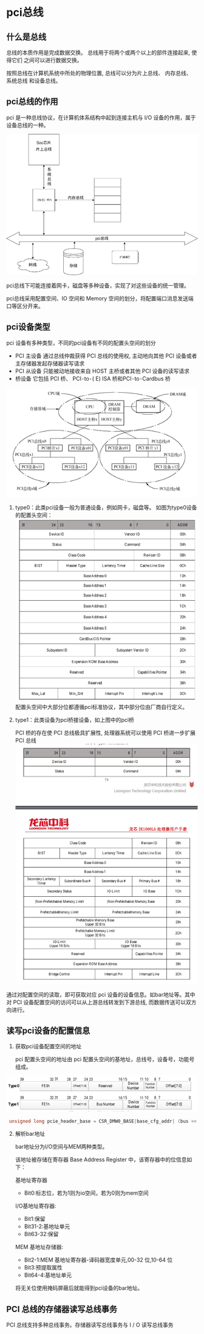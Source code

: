 # pci总线

## 什么是总线

总线的本质作用是完成数据交换。 总线用于将两个或两个以上的部件连接起来, 使得它们
之间可以进行数据交换。

按照总线在计算机系统中所处的物理位置, 总线可以分为片上总线、 内存总线、 系统总线
和设备总线。

## pci总线的作用

pci 是一种总线协议，在计算机体系结构中起到连接主机与 I/O 设备的作用，属于设备总线的一种。

![Alt text](../image/总线结构.png)

pci总线下可能连接着网卡，磁盘等多种设备，实现了对这些设备的统一管理。

pci总线采用配置空间、IO 空间和 Memory 空间的划分，将配置端口消息发送端口等区分开来。

## pci设备类型

pci 设备有多种类型，不同的pci设备有不同的配置头空间的划分

* PCI 主设备 通过总线仲裁获得 PCI 总线的使用权, 主动地向其他 PCI 设备或者主存储器发起存储器读写请求
* PCI 从设备 只能被动地接收来自 HOST 主桥或者其他 PCI 设备的读写请求
* 桥设备 它包括 PCI 桥、 PCI⁃to⁃( E) ISA 桥和PCI⁃to⁃Cardbus 桥

![Alt text](../image/2024-06-19_16-07.png)

1. type0：此类pci设备一般为普通设备，例如网卡，磁盘等。
   如图为type0设备的配置头空间：
   ![Alt text](../image/2024-06-19_16-12.png)
   配置头空间中大部分位都遵循pci标准协议，其中部分位由厂商自行定义。
2. type1：此类设备为pci桥接设备，如上图中的pci桥

   PCI 桥的存在使 PCI 总线极具扩展性, 处理器系统可以使用 PCI 桥进一步扩展 PCI 总线
   ![Alt text](../image/2024-06-19_16-15.png)

通过对配置空间的读取，即可获取对应 pci 设备的设备信息。如bar地址等。其中对 PCI 设备配置空间的访问可以从上游总线转发到下游总线, 而数据传送可以双方向进行。

## 读写pci设备的配置信息

1. 获取pci设备配置空间的地址

   pci 配置头空间的地址由 pci 配置头空间的基地址，总线号，设备号，功能号组成。

![Alt text](../image/2024-06-19_16-26.png)

```c
 unsigned long pcie_header_base = CSR_DMW0_BASE|base_cfg_addr| (bus << 16) | (device << 11)| (function<<8);
```

2. 解析bar地址

   bar地址分为I/O空间与MEM两种类型。

   该地址被存储在寄存器 Base Address Register 中，该寄存器中的位信息如下：

   基地址寄存器

   * Bit0:标志位，若为1则为io空间，若为0则为mem空间

   I/O基地址寄存器:

   * Bit1:保留
   * Bit31-2:基地址单元
   * Bit63-32:保留

   MEM 基地址存储器:

   * Bit2-1:MEM 基地址寄存器-译码器宽度单元,00-32 位,10-64 位
   * Bit3:预提取属性
   * Bit64-4:基地址单元

   将无关位使用掩码屏蔽后就能得到pci设备的bar地址。

## PCI 总线的存储器读写总线事务

PCI 总线支持多种总线事务。存储器读写总线事务与 I / O 读写总线事务